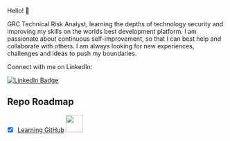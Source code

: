 
Hello! 👋 

GRC Technical Risk Analyst, learning the depths of technology security and improving my skills on the worlds best development platform. I am passionate about continuous self-improvement, so that I can best help and collaborate with others. I am always looking for new experiences, challenges and ideas to push my boundaries. 

Connect with me on LinkedIn: <div id="badges"> <a href="https://www.linkedin.com/in/neil-dewakar-785233113/">
    <img src="https://img.shields.io/badge/LinkedIn-blue?style=for-the-badge&logo=linkedin&logoColor=red" alt="LinkedIn Badge"/>
  </a>
</div>


## Repo Roadmap

- [x] [Learning GitHub](https://github.com/ndewakar/Learning-GH) <img src="https://media.giphy.com/media/du3J3cXyzhj75IOgvA/giphy.gif" width="40" height="40"/> 

